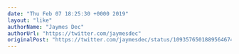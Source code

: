 ```yaml
---
date: "Thu Feb 07 18:25:30 +0000 2019"
layout: "like"
authorName: "Jaymes Dec"
authorUrl: "https://twitter.com/jaymesdec"
originalPost: "https://twitter.com/jaymesdec/status/1093576501889564674"
---
```

